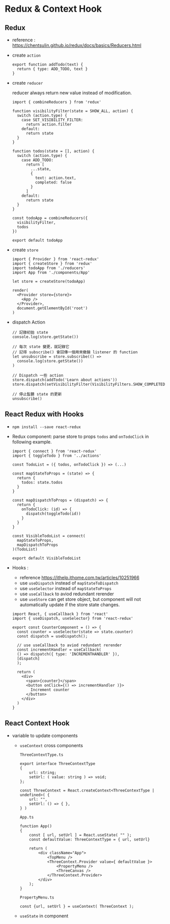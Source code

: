 # Redux & Context Hook 

## Redux

- reference : https://chentsulin.github.io/redux/docs/basics/Reducers.html
- create `action`

  ```
  export function addTodo(text) {
    return { type: ADD_TODO, text }
  }
  ```

- create `reducer`

  reducer always return new value instead of modification.
  
  ```
  import { combineReducers } from 'redux'

  function visibilityFilter(state = SHOW_ALL, action) {
    switch (action.type) {
      case SET_VISIBILITY_FILTER:
        return action.filter
      default:
        return state
    }
  }

  function todos(state = [], action) {
    switch (action.type) {
      case ADD_TODO:
        return [
          ...state,
          {
            text: action.text,
            completed: false
          }
        ]
      default:
        return state
    }
  }

  const todoApp = combineReducers({
    visibilityFilter,
    todos
  })

  export default todoApp
  ```

- create `store`
  ```
  import { Provider } from 'react-redux'
  import { createStore } from 'redux'
  import todoApp from './reducers'
  import App from './components/App'

  let store = createStore(todoApp)

  render(
    <Provider store={store}>
      <App />
    </Provider>,
    document.getElementById('root')
  )
  ```
- dispatch Action
  ```
  // 記錄初始 state
  console.log(store.getState())

  // 每次 state 變更，就記錄它
  // 記得 subscribe() 會回傳一個用來撤銷 listener 的 function
  let unsubscribe = store.subscribe(() =>
    console.log(store.getState())
  )

  // Dispatch 一些 action
  store.dispatch(addTodo('Learn about actions'))
  store.dispatch(setVisibilityFilter(VisibilityFilters.SHOW_COMPLETED))

  // 停止監聽 state 的更新
  unsubscribe()
  ```

## React Redux with Hooks

- `npm install --save react-redux`
- Redux component: parse store to props `todos` and `onTodoClick` in following example.
  ```
  import { connect } from 'react-redux'
  import { toggleTodo } from '../actions'

  const TodoList = ({ todos, onTodoClick }) => (...)

  const mapStateToProps = (state) => {
    return {
      todos: state.todos
    }
  }

  const mapDispatchToProps = (dispatch) => {
    return {
      onTodoClick: (id) => {
        dispatch(toggleTodo(id))
      }
    }
  }

  const VisibleTodoList = connect(
    mapStateToProps,
    mapDispatchToProps
  )(TodoList)

  export default VisibleTodoList
  ```

- Hooks :
  - reference https://ithelp.ithome.com.tw/articles/10251966
  - use `useDispatch` instead of `mapStateToDispatch`
  - use `useSelector` instead of `mapStateToProps`
  - use `useCallback` to aviod redundant rerender
  - use `useStore` can get store object, but component will not automatically update if the store state changes.

  ```
  import React, { useCallback } from 'react'
  import { useDispatch, useSelector} from 'react-redux'

  export const CounterComponent = () => {
    const counter = useSelector(state => state.counter)
    const dispatch = useDispatch();

    // use useCallback to aviod redundant rerender
    const incrementHandler = useCallback(
    () => dispatch({ type: 'INCREMENTHANDLER' }),
    [dispatch]
    );
    
    return (
      <div>
        <span>{counter}</span>
        <button onClick={() => incrementHandler )}>
          Increment counter
        </button>
      </div>
    )
  }
  ```

## React Context Hook

- variable to update components
    -  `useContext` cross components

        `ThreeContextType.ts`
        ```
        export interface ThreeContextType
        {   
            url: string;
            setUrl: ( value: string ) => void;   
        };

        const ThreeContext = React.createContext<ThreeContextType | undefined>( {
            url: "",
            setUrl: () => { },
        } )
        ```

        `App.ts`
        ```
        function App()
        {
            const [ url, setUrl ] = React.useState( "" );
            const defaultValue: ThreeContextType = { url, setUrl}

            return (            
                <div className="App">
                    <TopMenu />
                    <ThreeContext.Provider value={ defaultValue }>
                        <PropertyMenu />
                        <ThreeCanvas />
                    </ThreeContext.Provider>
                </div>
            );
        }
        ```

        `PropertyMenu.ts`
        ```
        const {url, setUrl } = useContext( ThreeContext );
        ```

    -  `useState` in component


